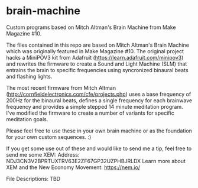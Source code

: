 # brain-machine
Custom programs based on Mitch Altman's Brain Machine from Make Magazine #10.

The files contained in this repo are based on Mitch Altman's Brain Machine which was originally featured in Make Magazine #10. The original project hacks a MiniPOV3 kit from Adafruit (https://learn.adafruit.com/minipov3) and rewrites the firmware to create a Sound and Light Machine (SLM) that entrains the brain to specific frequencies using syncronized binaural beats and flashing lights.

The most recent firmware from Mitch Altman (http://cornfieldelectronics.com/cfe/projects.php) uses a base frequency of 200Hz for the binaural beats, defines a single frequency for each brainwave frequency and provides a simple stepped 14 minute meditation program. I've modified the firmware to create a number of variants for specific meditation goals.

Please feel free to use these in your own brain machine or as the foundation for your own custom sequences. :)

If you get some use out of these and would like to send me a tip, feel free to send me some XEM:
Address: NDJ3CN3V2BPRTUXTRV63E2ZF67GP32UZPHBJRLDX
Learn more about XEM and the New Economy Movement: https://nem.io/

File Descriptions:
TBD
